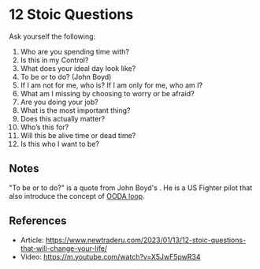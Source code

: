 # 12 Stoic Questions

Ask yourself the following:

1. Who are you spending time with?
1. Is this in my Control?
1. What does your ideal day look like?
1. To be or to do? (John Boyd)
1. If I am not for me, who is? If I am only for me, who am I?
1. What am I missing by choosing to worry or be afraid?
1. Are you doing your job?
1. What is the most important thing?
1. Does this actually matter?
1. Who’s this for?
1. Will this be alive time or dead time?
1. Is this who I want to be?

## Notes
"To be or to do?" is a quote from John Boyd's . He is a US Fighter pilot that also introduce the concept of [OODA loop](https://en.wikipedia.org/wiki/OODA_loop).

## References
* Article: https://www.newtraderu.com/2023/01/13/12-stoic-questions-that-will-change-your-life/
* Video: https://m.youtube.com/watch?v=X5JwF5pwR34
